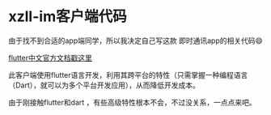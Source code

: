 
# xzll-im客户端代码

由于找不到合适的app端同学，所以我决定自己写这款 即时通讯app的相关代码😄

[flutter中文官方文档戳这里](https://doc.flutterchina.club/get-started/] )

此客户端使用flutter语言开发，利用其跨平台的特性（只需掌握一种编程语言（Dart），就可以为多个平台开发应用），从而降低开发成本。

由于刚接触flutter和dart ，有些高级特性根本不会，不过没关系，一点点来吧。  